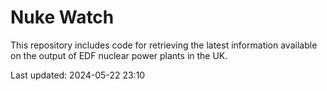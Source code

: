 # Nuke Watch

This repository includes code for retrieving the latest information available on the output of EDF nuclear power plants in the UK.

Last updated: 2024-05-22 23:10